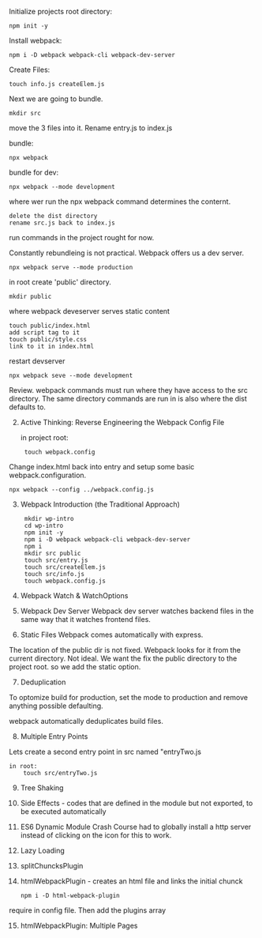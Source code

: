 Initialize projects root directory:

    npm init -y

Install webpack:

    npm i -D webpack webpack-cli webpack-dev-server

Create Files:

    touch info.js createElem.js

Next we are going to bundle. 

    mkdir src
move the 3 files into it. Rename entry.js to index.js

bundle:

    npx webpack

bundle for dev:

    npx webpack --mode development

where wer run the npx webpack command determines the conternt. 

    delete the dist directory
    rename src.js back to index.js

run commands in the project rought for now. 

Constantly rebundleing is not practical. Webpack offers us a dev server.

    npx webpack serve --mode production

in root create 'public' directory.

    mkdir public
where webpack deveserver serves static content

    touch public/index.html
    add script tag to it
    touch public/style.css
    link to it in index.html

restart devserver

    npx webpack seve --mode development

Review. webpack commands must run where they have access to the src directory. The same directory commands are run in is also where the dist defaults to. 

2. Active Thinking: Reverse Engineering the Webpack Config File

      in project root:

        touch webpack.config

Change index.html back into entry and setup some basic webpack.configuration. 

    npx webpack --config ../webpack.config.js

3. Webpack Introduction (the Traditional Approach)

        mkdir wp-intro
        cd wp-intro
        npm init -y
        npm i -D webpack webpack-cli webpack-dev-server
        npm i
        mkdir src public
        touch src/entry.js
        touch src/createElem.js
        touch src/info.js
        touch webpack.config.js



4. Webpack Watch & WatchOptions

5. Webpack Dev Server
Webpack dev server watches backend files in the same way that it watches frontend files. 

6. Static Files
Webpack comes automatically with express. 

The location of the public dir is not fixed. Webpack looks for it from the current directory. Not ideal. We want the fix the public directory to the project root. so we add the static option. 

7. Deduplication

To optomize build for production, set the mode to production and remove anything possible defaulting.

webpack automatically deduplicates build files. 

8. Multiple Entry Points

Lets create a second entry point in src named "entryTwo.js

    in root:
        touch src/entryTwo.js

9. Tree Shaking

10. Side Effects - codes that are defined in the module but not exported, to be executed automatically 

11. ES6 Dynamic Module Crash Course
 had to globally install a http server instead of clicking on the icon for this to work.

12. Lazy Loading

13. splitChuncksPlugin

14. htmlWebpackPlugin - creates an html file and links the initial chunck

        npm i -D html-webpack-plugin

require in config file. Then add the plugins array

15. htmlWebpackPlugin: Multiple Pages
